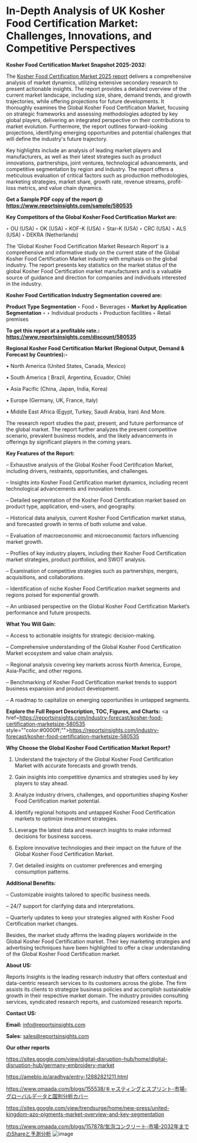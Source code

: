 # In-Depth Analysis of UK Kosher Food Certification Market: Challenges, Innovations, and Competitive Perspectives

<strong>Kosher Food Certification Market Snapshot 2025-2032:</strong>

The <a href=https://www.reportsinsights.com/sample/580535>Kosher Food Certification Market 2025 report</a> delivers a comprehensive analysis of market dynamics, utilizing extensive secondary research to present actionable insights. The report provides a detailed overview of the current market landscape, including size, share, demand trends, and growth trajectories, while offering projections for future developments. It thoroughly examines the Global Kosher Food Certification Market, focusing on strategic frameworks and assessing methodologies adopted by key global players, delivering an integrated perspective on their contributions to market evolution. Furthermore, the report outlines forward-looking projections, identifying emerging opportunities and potential challenges that will define the industry's future trajectory.

Key highlights include an analysis of leading market players and manufacturers, as well as their latest strategies such as product innovations, partnerships, joint ventures, technological advancements, and competitive segmentation by region and industry. The report offers a meticulous evaluation of critical factors such as production methodologies, marketing strategies, market share, growth rate, revenue streams, profit-loss metrics, and value chain dynamics.

<strong>Get a Sample PDF copy of the report @ <a href=https://www.reportsinsights.com/sample/580535 style=color:#0000ff;>https://www.reportsinsights.com/sample/580535</a></strong>

<strong>Key Competitors of the Global Kosher Food Certification Market are:</strong>

‣ OU (USA)
‣ OK (USA)
‣ KOF-K (USA)
‣ Star-K (USA)
‣ CRC (USA)
‣ ALS (USA)
‣ DEKRA (Netherlands)

The ‘Global Kosher Food Certification Market Research Report’ is a comprehensive and informative study on the current state of the Global Kosher Food Certification Market industry with emphasis on the global industry. The report presents key statistics on the market status of the global Kosher Food Certification market manufacturers and is a valuable source of guidance and direction for companies and individuals interested in the industry.

<strong>Kosher Food Certification Industry Segmentation covered are:</strong>

<strong>Product Type Segmentation</strong>
‣
Food
‣ Beverages
‣ 
<strong>Market by Application Segmentation</strong>
‣
‣  Individual products
‣ Production facilities
‣ Retail premises

<strong>To get this report at a profitable rate.: <a href=https://www.reportsinsights.com/discount/580535 style=color:#0000ff;>https://www.reportsinsights.com/discount/580535</a></strong>

<strong>Regional Kosher Food Certification Market (Regional Output, Demand &amp; Forecast by Countries):-</strong>

• North America (United States, Canada, Mexico)

• South America ( Brazil, Argentina, Ecuador, Chile)

• Asia Pacific (China, Japan, India, Korea)

• Europe (Germany, UK, France, Italy)

• Middle East Africa (Egypt, Turkey, Saudi Arabia, Iran) And More.

The research report studies the past, present, and future performance of the global market. The report further analyzes the present competitive scenario, prevalent business models, and the likely advancements in offerings by significant players in the coming years.

<strong>Key Features of the Report:</strong>

– Exhaustive analysis of the Global Kosher Food Certification Market, including drivers, restraints, opportunities, and challenges.

– Insights into Kosher Food Certification market dynamics, including recent technological advancements and innovation trends.

– Detailed segmentation of the Kosher Food Certification market based on product type, application, end-users, and geography.

– Historical data analysis, current Kosher Food Certification market status, and forecasted growth in terms of both volume and value.

– Evaluation of macroeconomic and microeconomic factors influencing market growth.

– Profiles of key industry players, including their Kosher Food Certification market strategies, product portfolios, and SWOT analysis.

– Examination of competitive strategies such as partnerships, mergers, acquisitions, and collaborations.

– Identification of niche Kosher Food Certification market segments and regions poised for exponential growth.

– An unbiased perspective on the Global Kosher Food Certification Market’s performance and future prospects.

<strong>What You Will Gain:</strong>

– Access to actionable insights for strategic decision-making.

– Comprehensive understanding of the Global Kosher Food Certification Market ecosystem and value chain analysis.

– Regional analysis covering key markets across North America, Europe, Asia-Pacific, and other regions.

– Benchmarking of Kosher Food Certification market trends to support business expansion and product development.

– A roadmap to capitalize on emerging opportunities in untapped segments.

<strong>Explore the Full Report Description, TOC, Figures, and Charts:</strong>
<a href=https://reportsinsights.com/industry-forecast/kosher-food-certification-marketsize-580535 style=""color:#0000ff;"">https://reportsinsights.com/industry-forecast/kosher-food-certification-marketsize-580535</a>

<strong>Why Choose the Global Kosher Food Certification Market Report?</strong>

1. Understand the trajectory of the Global Kosher Food Certification Market with accurate forecasts and growth trends.

2. Gain insights into competitive dynamics and strategies used by key players to stay ahead.

3. Analyze industry drivers, challenges, and opportunities shaping Kosher Food Certification market potential.

4. Identify regional hotspots and untapped Kosher Food Certification markets to optimize investment strategies.

5. Leverage the latest data and research insights to make informed decisions for business success.

6. Explore innovative technologies and their impact on the future of the Global Kosher Food Certification Market.

7. Get detailed insights on customer preferences and emerging consumption patterns.

<strong>Additional Benefits:</strong>

– Customizable insights tailored to specific business needs.

– 24/7 support for clarifying data and interpretations.

– Quarterly updates to keep your strategies aligned with Kosher Food Certification market changes.

Besides, the market study affirms the leading players worldwide in the Global Kosher Food Certification market. Their key marketing strategies and advertising techniques have been highlighted to offer a clear understanding of the Global Kosher Food Certification market.

<strong><strong>About US</strong>:</strong>

Reports Insights is the leading research industry that offers contextual and data-centric research services to its customers across the globe. The firm assists its clients to strategize business policies and accomplish sustainable growth in their respective market domain. The industry provides consulting services, syndicated research reports, and customized research reports.

<strong>Contact US:</strong>

<p class=><b>Email:</b> <a href=mailto:info@reportsinsights.com>info@reportsinsights.com</a></p>
<p class=><b>Sales:</b> <a href=mailto:sales@reportsinsights.com>sales@reportsinsights.com</a></p>

<strong>Our other reports</strong>

<a href=https://sites.google.com/view/digital-disruption-hub/home/digital-disruption-hub/germany-embroidery-market>https://sites.google.com/view/digital-disruption-hub/home/digital-disruption-hub/germany-embroidery-market</a>

<a href=https://ameblo.jp/aradhya/entry-12882821211.html>https://ameblo.jp/aradhya/entry-12882821211.html</a>

<a href=https://www.omaada.com/blogs/155538/キャスティングとスプリント-市場-グローバルデータと国別分析カバー>https://www.omaada.com/blogs/155538/キャスティングとスプリント-市場-グローバルデータと国別分析カバー</a>

<a href=https://sites.google.com/view/trendsurge/home/new-press/united-kingdom-azo-pigments-market-overview-and-key-segmentation>https://sites.google.com/view/trendsurge/home/new-press/united-kingdom-azo-pigments-market-overview-and-key-segmentation</a>

<a href=https://www.omaada.com/blogs/157878/気泡コンクリート-市場-2032年までのShareと予測分析>https://www.omaada.com/blogs/157878/気泡コンクリート-市場-2032年までのShareと予測分析</a>
![image](https://github.com/user-attachments/assets/86bc40d4-d2d4-42a1-b73a-bcc611b3989e)
